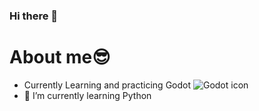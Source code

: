 ### Hi there 👋

<!--
**ChyavanShenoy/ChyavanShenoy** is a ✨ _special_ ✨ repository because its `README.md` (this file) appears on your GitHub profile.

Here are some ideas to get you started:

- 🔭 I’m currently working on ...
- 🌱 I’m currently learning ...
- 👯 I’m looking to collaborate on ...
- 🤔 I’m looking for help with ...
- 💬 Ask me about ...
- 📫 How to reach me: ...
- 😄 Pronouns: ...
- ⚡ Fun fact: ...
-->

# About me:sunglasses:
- Currently Learning and practicing Godot <img src="https://user-images.githubusercontent.com/32121448/179801489-d4d9de6c-443a-480d-8c58-87266af4bd34.png" alt="Godot icon" />
- 🌱 I’m currently learning Python
